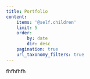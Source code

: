 ```yaml
---
title: Portfolio
content:
    items: '@self.children'
    limit: 5
    order:
        by: date
        dir: desc
    pagination: true
    url_taxonomy_filters: true
---
```


fhfhfhfh
